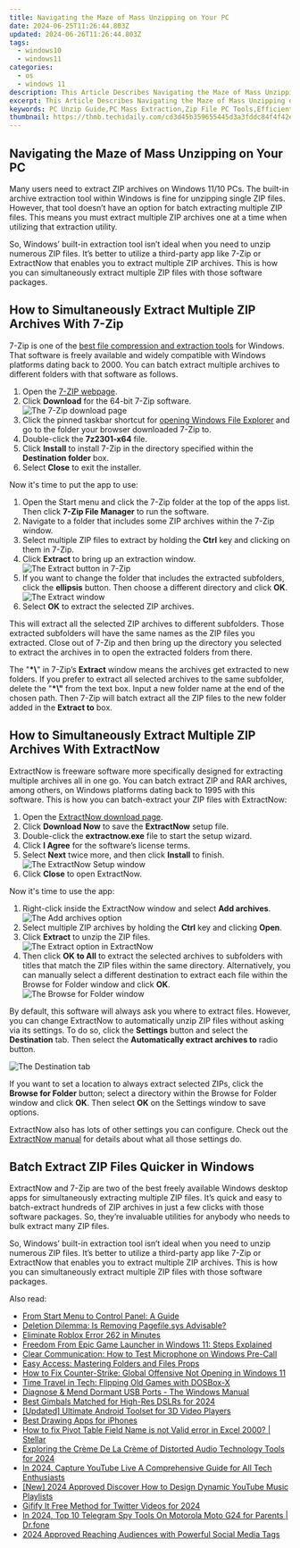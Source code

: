 ```yaml
---
title: Navigating the Maze of Mass Unzipping on Your PC
date: 2024-06-25T11:26:44.803Z
updated: 2024-06-26T11:26:44.803Z
tags:
  - windows10
  - windows11
categories:
  - os
  - windows 11
description: This Article Describes Navigating the Maze of Mass Unzipping on Your PC
excerpt: This Article Describes Navigating the Maze of Mass Unzipping on Your PC
keywords: PC Unzip Guide,PC Mass Extraction,Zip File PC Tools,Efficient Data Unzip,PC Decompression Help,Secure Data Unzip,Accelerated File Extract
thumbnail: https://thmb.techidaily.com/cd3d45b359655445d3a3fddc84f4f42edd47a1ec876e69fbcc20cbbbf17a86ba.png
---
```


## Navigating the Maze of Mass Unzipping on Your PC

 Many users need to extract ZIP archives on Windows 11/10 PCs. The built-in archive extraction tool within Windows is fine for unzipping single ZIP files. However, that tool doesn’t have an option for batch extracting multiple ZIP files. This means you must extract multiple ZIP archives one at a time when utilizing that extraction utility.

 So, Windows’ built-in extraction tool isn’t ideal when you need to unzip numerous ZIP files. It’s better to utilize a third-party app like 7-Zip or ExtractNow that enables you to extract multiple ZIP archives. This is how you can simultaneously extract multiple ZIP files with those software packages.

## How to Simultaneously Extract Multiple ZIP Archives With 7-Zip

 7-Zip is one of the [best file compression and extraction tools](https://www.makeuseof.com/tag/the-top-3-file-compression-extraction-softwares/) for Windows. That software is freely available and widely compatible with Windows platforms dating back to 2000\. You can batch extract multiple archives to different folders with that software as follows.

1. Open the [7-ZIP webpage](https://7-zip.org/).
2. Click **Download** for the 64-bit 7-Zip software.  
![The 7-Zip download page](https://static1.makeuseofimages.com/wordpress/wp-content/uploads/2023/09/7-zip-download-page.jpg)
3. Click the pinned taskbar shortcut for [opening Windows File Explorer](https://www.makeuseof.com/windows-open-file-explorer/) and go to the folder your browser downloaded 7-Zip to.
4. Double-click the **7z2301-x64** file.
5. Click **Install** to install 7-Zip in the directory specified within the **Destination folder** box.
6. Select **Close** to exit the installer.

 Now it's time to put the app to use:

1. Open the Start menu and click the 7-Zip folder at the top of the apps list. Then click **7-Zip File Manager** to run the software.
2. Navigate to a folder that includes some ZIP archives within the 7-Zip window.
3. Select multiple ZIP files to extract by holding the **Ctrl** key and clicking on them in 7-Zip.
4. Click **Extract** to bring up an extraction window.  
![The Extract button in 7-Zip](https://static1.makeuseofimages.com/wordpress/wp-content/uploads/2023/09/extract-button.jpg)
5. If you want to change the folder that includes the extracted subfolders, click the **ellipsis** button. Then choose a different directory and click **OK**.  
![The Extract window](https://static1.makeuseofimages.com/wordpress/wp-content/uploads/2023/09/the-extract-window.jpg)
6. Select **OK** to extract the selected ZIP archives.

 This will extract all the selected ZIP archives to different subfolders. Those extracted subfolders will have the same names as the ZIP files you extracted. Close out of 7-Zip and then bring up the directory you selected to extract the archives in to open the extracted folders from there.

 The "**\*\\**" in 7-Zip’s **Extract** window means the archives get extracted to new folders. If you prefer to extract all selected archives to the same subfolder, delete the "**\*\\"** from the text box. Input a new folder name at the end of the chosen path. Then 7-Zip will batch extract all the ZIP files to the new folder added in the **Extract to** box.

## How to Simultaneously Extract Multiple ZIP Archives With ExtractNow

 ExtractNow is freeware software more specifically designed for extracting multiple archives all in one go. You can batch extract ZIP and RAR archives, among others, on Windows platforms dating back to 1995 with this software. This is how you can batch-extract your ZIP files with ExtractNow:

1. Open the [ExtractNow download page](https://extractnow.com/#/home).
2. Click **Download Now** to save the **ExtractNow** setup file.
3. Double-click the **extractnow.exe** file to start the setup wizard.
4. Click **I Agree** for the software’s license terms.
5. Select **Next** twice more, and then click **Install** to finish.  
![The ExtractNow Setup window](https://static1.makeuseofimages.com/wordpress/wp-content/uploads/2023/09/extractnow-setup-window.jpg)
6. Click **Close** to open ExtractNow.

 Now it's time to use the app:

1. Right-click inside the ExtractNow window and select **Add archives**.  
![The Add archives option](https://static1.makeuseofimages.com/wordpress/wp-content/uploads/2023/09/add-archives-option.jpg)
2. Select multiple ZIP archives by holding the **Ctrl** key and clicking **Open**.
3. Click **Extract** to unzip the ZIP files.  
![The Extract option in ExtractNow](https://static1.makeuseofimages.com/wordpress/wp-content/uploads/2023/09/extract-button4.jpg)
4. Then click **OK** **to All** to extract the selected archives to subfolders with titles that match the ZIP files within the same directory. Alternatively, you can manually select a different destination to extract each file within the Browse for Folder window and click **OK**.  
![The Browse for Folder window](https://static1.makeuseofimages.com/wordpress/wp-content/uploads/2023/09/browse-for-folder.jpg)

 By default, this software will always ask you where to extract files. However, you can change ExtractNow to automatically unzip ZIP files without asking via its settings. To do so, click the **Settings** button and select the **Destination** tab. Then select the **Automatically extract archives to** radio button.

![The Destination tab](https://static1.makeuseofimages.com/wordpress/wp-content/uploads/2023/09/destination-tab.jpg)

 If you want to set a location to always extract selected ZIPs, click the **Browse for Folder** button; select a directory within the Browse for Folder window and click **OK**. Then select **OK** on the Settings window to save options.

 ExtractNow also has lots of other settings you can configure. Check out the [ExtractNow manual](https://extractnow.com/#/documentation) for details about what all those settings do.

## Batch Extract ZIP Files Quicker in Windows

 ExtractNow and 7-Zip are two of the best freely available Windows desktop apps for simultaneously extracting multiple ZIP files. It’s quick and easy to batch-extract hundreds of ZIP archives in just a few clicks with those software packages. So, they’re invaluable utilities for anybody who needs to bulk extract many ZIP files.

 So, Windows’ built-in extraction tool isn’t ideal when you need to unzip numerous ZIP files. It’s better to utilize a third-party app like 7-Zip or ExtractNow that enables you to extract multiple ZIP archives. This is how you can simultaneously extract multiple ZIP files with those software packages.

<span class="atpl-alsoreadstyle">Also read:</span>
<div><ul>
<li><a href="https://win11.techidaily.com/from-start-menu-to-control-panel-a-guide/"><u>From Start Menu to Control Panel: A Guide</u></a></li>
<li><a href="https://win11.techidaily.com/deletion-dilemma-is-removing-pagefilesys-advisable/"><u>Deletion Dilemma: Is Removing Pagefile.sys Advisable?</u></a></li>
<li><a href="https://win11.techidaily.com/1719261545557-eliminate-roblox-error-262-in-minutes/"><u>Eliminate Roblox Error 262 in Minutes</u></a></li>
<li><a href="https://win11.techidaily.com/freedom-from-epic-game-launcher-in-windows-11-steps-explained/"><u>Freedom From Epic Game Launcher in Windows 11: Steps Explained</u></a></li>
<li><a href="https://win11.techidaily.com/clear-communication-how-to-test-microphone-on-windows-pre-call/"><u>Clear Communication: How to Test Microphone on Windows Pre-Call</u></a></li>
<li><a href="https://win11.techidaily.com/easy-access-mastering-folders-and-files-props/"><u>Easy Access: Mastering Folders and Files Props</u></a></li>
<li><a href="https://win11.techidaily.com/how-to-fix-counter-strike-global-offensive-not-opening-in-windows-11/"><u>How to Fix Counter-Strike: Global Offensive Not Opening in Windows 11</u></a></li>
<li><a href="https://win11.techidaily.com/time-travel-in-tech-flipping-old-games-with-dosbox-x/"><u>Time Travel in Tech: Flipping Old Games with DOSBox-X</u></a></li>
<li><a href="https://win11.techidaily.com/diagnose-and-mend-dormant-usb-ports-the-windows-manual/"><u>Diagnose & Mend Dormant USB Ports - The Windows Manual</u></a></li>
<li><a href="https://extra-lessons.techidaily.com/best-gimbals-matched-for-high-res-dslrs-for-2024/"><u>Best Gimbals Matched for High-Res DSLRs for 2024</u></a></li>
<li><a href="https://some-tips.techidaily.com/updated-ultimate-android-toolset-for-3d-video-players/"><u>[Updated] Ultimate Android Toolset for 3D Video Players</u></a></li>
<li><a href="https://extra-information.techidaily.com/best-drawing-apps-for-iphones/"><u>Best Drawing Apps for iPhones</u></a></li>
<li><a href="https://blog-min.techidaily.com/how-to-fix-pivot-table-field-name-is-not-valid-error-in-excel-2000-stellar-by-stellar-guide/"><u>How to fix Pivot Table Field Name is not Valid error in Excel 2000? | Stellar</u></a></li>
<li><a href="https://sound-tweaking.techidaily.com/exploring-the-creme-de-la-creme-of-distorted-audio-technology-tools-for-2024/"><u>Exploring the Crème De La Crème of Distorted Audio Technology Tools for 2024</u></a></li>
<li><a href="https://digital-screen-recording.techidaily.com/in-2024-capture-youtube-live-a-comprehensive-guide-for-all-tech-enthusiasts/"><u>In 2024, Capture YouTube Live  A Comprehensive Guide for All Tech Enthusiasts</u></a></li>
<li><a href="https://facebook-video-footage.techidaily.com/new-2024-approved-discover-how-to-design-dynamic-youtube-music-playlists/"><u>[New] 2024 Approved  Discover How to Design Dynamic YouTube Music Playlists</u></a></li>
<li><a href="https://twitter-videos.techidaily.com/gifify-it-free-method-for-twitter-videos-for-2024/"><u>Gifify It  Free Method for Twitter Videos for 2024</u></a></li>
<li><a href="https://android-location-track.techidaily.com/in-2024-top-10-telegram-spy-tools-on-motorola-moto-g24-for-parents-drfone-by-drfone-virtual-android/"><u>In 2024, Top 10 Telegram Spy Tools On Motorola Moto G24 for Parents | Dr.fone</u></a></li>
<li><a href="https://tiktok-videos.techidaily.com/2024-approved-reaching-audiences-with-powerful-social-media-tags/"><u>2024 Approved  Reaching Audiences with Powerful Social Media Tags</u></a></li>
</ul></div>

<ins class="adsbygoogle"
      style="display:block"
      data-ad-client="ca-pub-7571918770474297"
      data-ad-slot="8358498916"
      data-ad-format="auto"
      data-full-width-responsive="true"></ins>